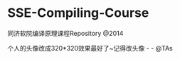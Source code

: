 SSE-Compiling-Course
====================

同济软院编译原理课程Repository @2014

个人的头像改成320*320效果最好了~记得改头像 - - @TAs

